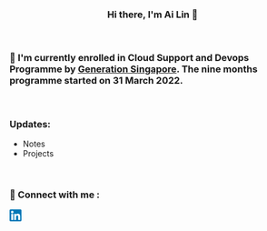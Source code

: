 <h3 align="center">
Hi there, I'm Ai Lin 👋
</h3>

</br>

### 🌱 I'm currently enrolled in Cloud Support and Devops Programme by [Generation Singapore](https://www.linkedin.com/company/generation-singapore/?originalSubdomain=sg). The nine months programme started on 31 March 2022. 

</br>

### Updates: 
- Notes 
- Projects

</br>

### 🤝 Connect with me : 
<a href="https://www.linkedin.com/in/ai-lin-khoo"><img src="https://raw.githubusercontent.com/ailinkhoo/ailinkhoo/main/images/linkedin.png" alt="Ai Lin | LinkedIn" width="21px"/></a>
</br>
<!---
ailinkhoo/ailinkhoo is a ✨ special ✨ repository because its `README.md` (this file) appears on your GitHub profile.
You can click the Preview link to take a look at your changes.
--->
